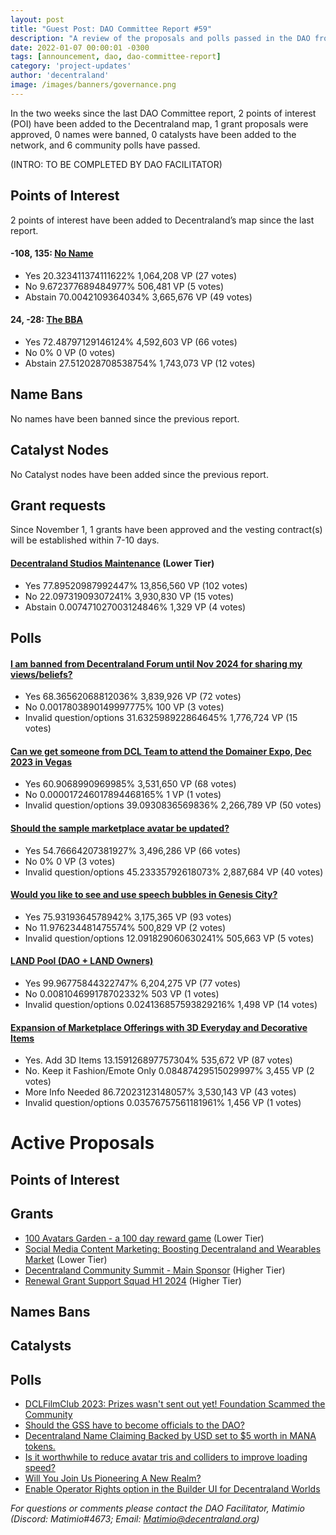 ```yaml
---
layout: post
title: "Guest Post: DAO Committee Report #59"
description: "A review of the proposals and polls passed in the DAO from November 1 through November 15".
date: 2022-01-07 00:00:01 -0300
tags: [announcement, dao, dao-committee-report]
category: 'project-updates'
author: 'decentraland'
image: /images/banners/governance.png
---
```


In the two weeks since the last DAO Committee report, 2 points of interest (POI) have been added to the Decentraland map, 1 grant proposals were approved, 0 names were banned, 0 catalysts have been added to the network, and 6 community polls have passed.

(INTRO: TO BE COMPLETED BY DAO FACILITATOR)

## Points of Interest
2 points of interest have been added to Decentraland’s map since the last report.


#### -108, 135: [No Name](https://governance.decentraland.org/proposal/?id=194fd669-9296-43b5-9f53-83a704e97efb)

* Yes 20.323411374111622% 1,064,208 VP (27 votes)
* No 9.672377689484977% 506,481 VP (5 votes)
* Abstain 70.0042109364034% 3,665,676 VP (49 votes)


#### 24, -28: [The BBA](https://governance.decentraland.org/proposal/?id=66d11ed2-176d-4782-83c7-d9057c467264)

* Yes 72.48797129146124% 4,592,603 VP (66 votes)
* No 0% 0 VP (0 votes)
* Abstain 27.512028708538754% 1,743,073 VP (12 votes)


## Name Bans

No names have been banned since the previous report.

## Catalyst Nodes
No Catalyst nodes have been added since the previous report.


## Grant requests
Since November 1, 1 grants have been approved and the vesting contract(s) will be established within 7-10 days.


#### [Decentraland Studios Maintenance](https://governance.decentraland.org/proposal/?id=d85bdf8e-bdfc-47cf-b6c6-6b55f7a96d93) (Lower Tier)

* Yes 77.89520987992447% 13,856,560 VP (102 votes)
* No 22.09731909307241% 3,930,830 VP (15 votes)
* Abstain 0.007471027003124846% 1,329 VP (4 votes)


## Polls

#### [I am banned from Decentraland Forum until Nov 2024 for sharing my views/beliefs?](https://governance.decentraland.org/proposal/?id=9364a234-4a73-43dd-b458-7b9c2632d51c)

* Yes 68.36562068812036% 3,839,926 VP (72 votes)
* No 0.0017803890149997775% 100 VP (3 votes)
* Invalid question/options 31.632598922864645% 1,776,724 VP (15 votes)


#### [Can we get someone from DCL Team to attend the Domainer Expo, Dec 2023 in Vegas](https://governance.decentraland.org/proposal/?id=291b37fd-04fe-4268-96d2-ac4757ae8e3c)

* Yes 60.9068990969985% 3,531,650 VP (68 votes)
* No 0.000017246017894468165% 1 VP (1 votes)
* Invalid question/options 39.0930836569836% 2,266,789 VP (50 votes)


#### [Should the sample marketplace avatar be updated?](https://governance.decentraland.org/proposal/?id=b49814cf-495c-4fcf-b882-1e07eec18a66)

* Yes 54.76664207381927% 3,496,286 VP (66 votes)
* No 0% 0 VP (3 votes)
* Invalid question/options 45.23335792618073% 2,887,684 VP (40 votes)


#### [Would you like to see and use speech bubbles in Genesis City?](https://governance.decentraland.org/proposal/?id=3eb44259-eafd-4f14-b0ef-73990188b9e3)

* Yes 75.9319364578942% 3,175,365 VP (93 votes)
* No 11.976234481475574% 500,829 VP (2 votes)
* Invalid question/options 12.091829060630241% 505,663 VP (5 votes)


#### [LAND Pool (DAO + LAND Owners)](https://governance.decentraland.org/proposal/?id=59bdfc57-e403-4a94-bb25-fca9d387b75e)

* Yes 99.96775844322747% 6,204,275 VP (77 votes)
* No 0.008104699178702332% 503 VP (1 votes)
* Invalid question/options 0.024136857593829216% 1,498 VP (14 votes)


#### [Expansion of Marketplace Offerings with 3D Everyday and Decorative Items](https://governance.decentraland.org/proposal/?id=037d6962-7c7e-4a98-b3cc-64d2811163ce)

* Yes. Add 3D Items 13.159126897757304% 535,672 VP (87 votes)
* No. Keep it Fashion/Emote Only 0.08487429515029997% 3,455 VP (2 votes)
* More Info Needed 86.72023123148057% 3,530,143 VP (43 votes)
* Invalid question/options 0.03576757561181961% 1,456 VP (1 votes)



# Active Proposals

## Points of Interest


## Grants

* [100 Avatars Garden - a 100 day reward game](https://governance.decentraland.org/proposal/?id=3dd9e476-1172-4995-a3cc-6942ebe12c7d) (Lower Tier)
* [Social Media Content Marketing: Boosting Decentraland and Wearables Market](https://governance.decentraland.org/proposal/?id=531a102b-e4b8-4ed3-8ccc-9aa30bfb7992) (Lower Tier)
* [Decentraland Community Summit - Main Sponsor](https://governance.decentraland.org/proposal/?id=3d4be4a7-a007-4fa0-8f97-71e2385684a0) (Higher Tier)
* [Renewal Grant Support Squad H1 2024](https://governance.decentraland.org/proposal/?id=166fb303-2045-41d8-a6a7-ea3b8d363978) (Higher Tier)

## Names Bans


## Catalysts


## Polls

* [DCLFilmClub 2023: Prizes wasn&#39;t sent out yet! Foundation Scammed the Community](https://governance.decentraland.org/proposal/?id=dccc078d-a0d0-4c1f-ac23-6f00e9cf3b69)
* [Should the GSS have to become officials to the DAO?](https://governance.decentraland.org/proposal/?id=d85508bc-31ea-4cb3-84fd-304d6a2a5887)
* [Decentraland Name Claiming Backed by USD set to $5 worth in MANA tokens. ](https://governance.decentraland.org/proposal/?id=712ac364-fd39-474e-9ada-d65c95d3983b)
* [Is it worthwhile to reduce avatar tris and colliders to improve loading speed?](https://governance.decentraland.org/proposal/?id=5cf0716f-e664-4c73-b38f-1a4bb094ba44)
* [Will You Join Us Pioneering A New Realm?](https://governance.decentraland.org/proposal/?id=9cf4d763-afcc-4e5a-bc90-09a431ef9e10)
* [Enable Operator Rights option in the Builder UI for Decentraland Worlds](https://governance.decentraland.org/proposal/?id=575c2ecf-dd72-433e-99cb-37e77fddcff7)

*For questions or comments please contact the DAO Facilitator, Matimio (Discord: Matimio#4673; Email: [Matimio@decentraland.org](mailto:Matimio@decentraland.org))*